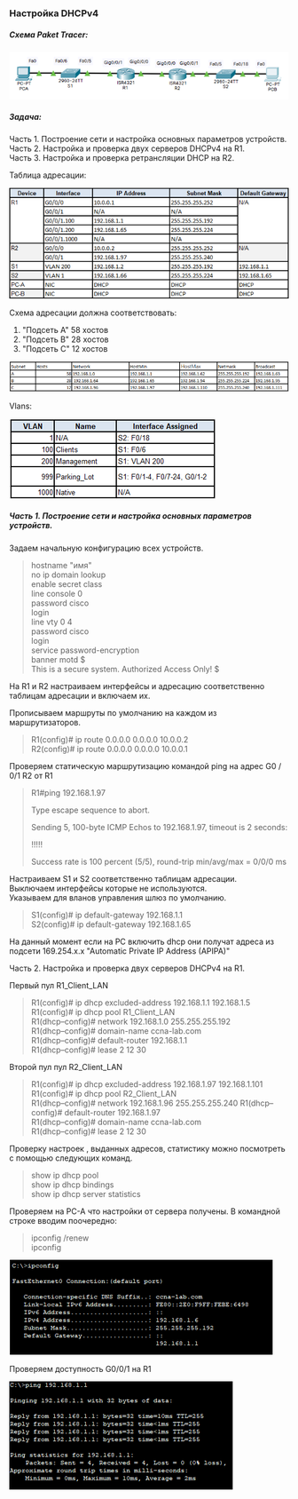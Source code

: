 ### **Настройка DHCPv4**

##### **Схема Paket Tracer:**

![Scheme](https://github.com/Cooler1213/Otus-Network/blob/37bb58b96d1e507d3eb2a657462a07a2de71d186/Lab/DHCPv4/Scheme%20v4.png)

##### Задача:

Часть 1. Построение сети и настройка основных параметров устройств.  
Часть 2. Настройка и проверка двух серверов DHCPv4 на R1.  
Часть 3. Настройка и проверка ретрансляции DHCP на R2.   

Таблица адресации:

![IP](https://github.com/Cooler1213/Otus-Network/blob/f4ca1c7a366edbb844ca06151599a39213227bc0/Lab/DHCPv4/IP.png)

Схема адресации должна соответствовать:
1. "Подсеть A" 58 хостов
2. "Подсеть B" 28 хостов
3. "Подсеть C" 12 хостов

![Subnet](https://github.com/Cooler1213/Otus-Network/blob/f4ca1c7a366edbb844ca06151599a39213227bc0/Lab/DHCPv4/Subnet.png)

Vlans:

![Vlan](https://github.com/Cooler1213/Otus-Network/blob/f4ca1c7a366edbb844ca06151599a39213227bc0/Lab/DHCPv4/Vlan.png)

##### Часть 1. Построение сети и настройка основных параметров устройств.

Задаем начальную конфигурацию всех устройств.

> hostname "имя"  
> no ip domain lookup  
> enable secret class  
> line console 0   
> password cisco  
> login  
> line vty 0 4  
> password cisco  
> login  
> service password-encryption  
> banner motd $  
> This is a secure system. Authorized Access Only! $

На R1 и R2 настраиваем интерфейсы и адресацию соответственно таблицам адресации и включаем их.

Прописываем маршруты по умолчанию на каждом из маршрутизаторов.

> R1(config)# ip route 0.0.0.0 0.0.0.0 10.0.0.2  
> R2(config)# ip route 0.0.0.0 0.0.0.0 10.0.0.1

Проверяем статическую маршрутизацию командой ping на адрес G0 / 0/1 R2 от R1

> R1#ping 192.168.1.97 
>
> Type escape sequence to abort.
>
> Sending 5, 100-byte ICMP Echos to 192.168.1.97, timeout is 2 seconds:
>
> !!!!!
>
> Success rate is 100 percent (5/5), round-trip min/avg/max = 0/0/0 ms
>



Настраиваем S1 и S2 соответственно таблицам адресации.  
Выключаем интерфейсы которые не используются.  
Указываем для вланов управления шлюз по умолчанию.

> S1(config)# ip default-gateway 192.168.1.1  
> S2(config)# ip default-gateway 192.168.1.65

На данный момент если на PC включить dhcp они получат адреса из подсети  169.254.x.x "Automatic Private IP Address (APIPA)" 



Часть 2. Настройка и проверка двух серверов DHCPv4 на R1. 

Первый пул R1_Client_LAN

> R1(config)# ip dhcp excluded-address 192.168.1.1 192.168.1.5  
> R1(config)# ip dhcp pool R1_Client_LAN   
> R1(dhcp–config)# network 192.168.1.0 255.255.255.192  
> R1(dhcp–config)# domain-name ccna-lab.com  
> R1(dhcp–config)# default-router 192.168.1.1  
> R1(dhcp–config)# lease 2 12 30

Второй пул пул R2_Client_LAN

> R1(config)# ip dhcp excluded-address 192.168.1.97 192.168.1.101
> R1(config)# ip dhcp pool R2_Client_LAN  
> R1(dhcp–config)# network 192.168.1.96 255.255.255.240
> R1(dhcp–config)# default-router 192.168.1.97  
> R1(dhcp–config)# domain-name ccna-lab.com  
> R1(dhcp–config)# lease 2 12 30

Проверку настроек , выданных адресов, статистику можно посмотреть с помощью следующих команд.

> show ip dhcp pool   
> show ip dhcp bindings  
> show ip dhcp server statistics

Проверяем на PC-A что настройки от сервера получены.
В командной строке вводим поочередно: 

>
>  
> ipconfig /renew  
> ipconfig 

![ipconfig PC-A](https://github.com/Cooler1213/Otus-Network/blob/d7039c92b4f3739e5bfafbcd0d5d3aaf6c209c8c/Lab/DHCPv4/ipconfig%20PC-A.png)

Проверяем доступность G0/0/1 на R1

![Ping PC-A to R1](https://github.com/Cooler1213/Otus-Network/blob/682b6cb15ca98a656a395efcf787d96d899a8f19/Lab/DHCPv4/Ping%20PC-A%20to%20R1.png)
